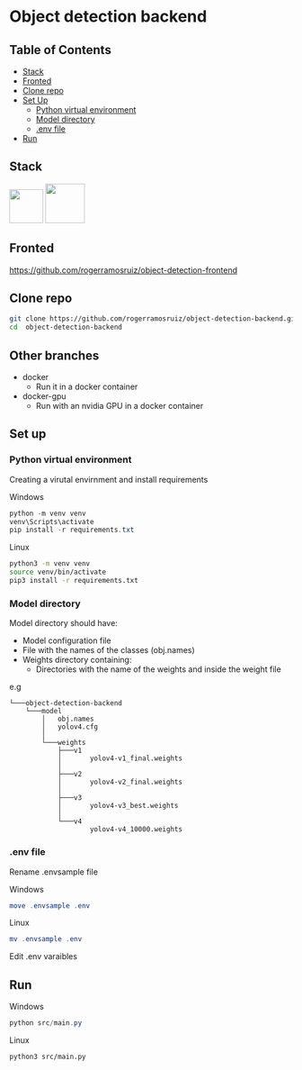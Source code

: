 # Object detection backend

## Table of Contents

- [Stack](#stack)
- [Fronted](#fronted)
- [Clone repo](#clone-repo)
- [Set Up](#set-up)
  - [Python virtual environment](#python-virtual-environment)
  - [Model directory](#model-directory)
  - [.env file](#env-file)
- [Run](#run)

## Stack
<img src="https://fastapi.tiangolo.com/img/logo-margin/logo-teal.png" height="60"> <img src="https://upload.wikimedia.org/wikipedia/commons/5/53/OpenCV_Logo_with_text.png" height="70"> 


## Fronted

https://github.com/rogerramosruiz/object-detection-frontend

## Clone repo

```bash
git clone https://github.com/rogerramosruiz/object-detection-backend.git
cd  object-detection-backend
```
## Other branches
- docker
    - Run it in a docker container 
- docker-gpu
    - Run with an nvidia GPU in a docker container

## Set up

### Python virtual environment
Creating a virutal envirnment and install requirements

Windows

```powershell
python -m venv venv
venv\Scripts\activate
pip install -r requirements.txt
```

Linux
```bash
python3 -m venv venv
source venv/bin/activate
pip3 install -r requirements.txt
```

### Model directory

Model directory should have:
- Model configuration file
- File with the names of the classes (obj.names)
- Weights directory containing:
    - Directories with the name of the weights and inside the weight file

e.g
```
└───object-detection-backend
    └───model
        │   obj.names
        │   yolov4.cfg
        │
        └───weights
            ├───v1
            │       yolov4-v1_final.weights
            │
            ├───v2
            │       yolov4-v2_final.weights
            │
            ├───v3
            │       yolov4-v3_best.weights
            │
            └───v4
                    yolov4-v4_10000.weights
```

### .env file

Rename .envsample file

Windows

```powershell
move .envsample .env
```

Linux

```powershell
mv .envsample .env
```

Edit .env varaibles 


## Run 

Windows

```powershell
python src/main.py
```

Linux
```bash
python3 src/main.py
```

